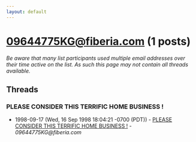 ```yaml
---
layout: default
---
```


# 09644775KG@fiberia.com (1 posts)

_Be aware that many list participants used multiple email addresses over their time active on the list. As such this page may not contain all threads available._

## Threads

### PLEASE CONSIDER THIS TERRIFIC HOME BUSINESS !
+ 1998-09-17 (Wed, 16 Sep 1998 18:04:21 -0700 (PDT)) - [PLEASE CONSIDER THIS TERRIFIC HOME BUSINESS !](/archive/1998/09/24f9fced311ab5103d9e8f1ca16004cabff06c7b4f0221cea58de40e30cebdd6) - _09644775KG@fiberia.com_

